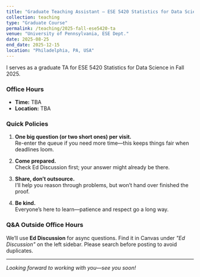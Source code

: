 ```yaml
---
title: "Graduate Teaching Assistant – ESE 5420 Statistics for Data Science"
collection: teaching
type: "Graduate Course"
permalink: /teaching/2025-fall-ese5420-ta
venue: "University of Pennsylvania, ESE Dept."
date: 2025-08-25
end_date: 2025-12-15
location: "Philadelphia, PA, USA"
---
```


I serves as a graduate TA for ESE 5420 Statistics for Data Science in Fall 2025.

### Office Hours

- **Time:** TBA  
- **Location:** TBA

### Quick Policies

1. **One big question (or two short ones) per visit.**  
    Re-enter the queue if you need more time—this keeps things fair when deadlines loom.

2. **Come prepared.**    
    Check Ed Discussion first; your answer might already be there.

3. **Share, don’t outsource.**  
    I’ll help you reason through problems, but won’t hand over finished the proof.

4. **Be kind.**  
    Everyone’s here to learn—patience and respect go a long way.

### Q&A Outside Office Hours

We’ll use **Ed Discussion** for async questions. Find it in Canvas under *"Ed Discussion"* on the left sidebar. Please search before posting to avoid duplicates.

---

*Looking forward to working with you—see you soon!* 
